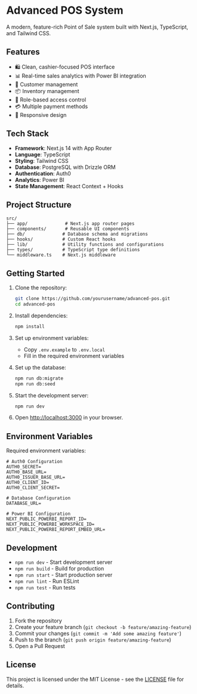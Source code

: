 # Advanced POS System

A modern, feature-rich Point of Sale system built with Next.js, TypeScript, and Tailwind CSS.

## Features

- 🛍️ Clean, cashier-focused POS interface
- 📊 Real-time sales analytics with Power BI integration
- 👥 Customer management
- 📦 Inventory management
- 👤 Role-based access control
- 💳 Multiple payment methods
- 📱 Responsive design

## Tech Stack

- **Framework**: Next.js 14 with App Router
- **Language**: TypeScript
- **Styling**: Tailwind CSS
- **Database**: PostgreSQL with Drizzle ORM
- **Authentication**: Auth0
- **Analytics**: Power BI
- **State Management**: React Context + Hooks

## Project Structure

```
src/
├── app/              # Next.js app router pages
├── components/       # Reusable UI components
├── db/              # Database schema and migrations
├── hooks/           # Custom React hooks
├── lib/             # Utility functions and configurations
├── types/           # TypeScript type definitions
└── middleware.ts    # Next.js middleware
```

## Getting Started

1. Clone the repository:
   ```bash
   git clone https://github.com/yourusername/advanced-pos.git
   cd advanced-pos
   ```

2. Install dependencies:
   ```bash
   npm install
   ```

3. Set up environment variables:
   - Copy `.env.example` to `.env.local`
   - Fill in the required environment variables

4. Set up the database:
   ```bash
   npm run db:migrate
   npm run db:seed
   ```

5. Start the development server:
   ```bash
   npm run dev
   ```

6. Open [http://localhost:3000](http://localhost:3000) in your browser.

## Environment Variables

Required environment variables:

```env
# Auth0 Configuration
AUTH0_SECRET=
AUTH0_BASE_URL=
AUTH0_ISSUER_BASE_URL=
AUTH0_CLIENT_ID=
AUTH0_CLIENT_SECRET=

# Database Configuration
DATABASE_URL=

# Power BI Configuration
NEXT_PUBLIC_POWERBI_REPORT_ID=
NEXT_PUBLIC_POWERBI_WORKSPACE_ID=
NEXT_PUBLIC_POWERBI_REPORT_EMBED_URL=
```

## Development

- `npm run dev` - Start development server
- `npm run build` - Build for production
- `npm run start` - Start production server
- `npm run lint` - Run ESLint
- `npm run test` - Run tests

## Contributing

1. Fork the repository
2. Create your feature branch (`git checkout -b feature/amazing-feature`)
3. Commit your changes (`git commit -m 'Add some amazing feature'`)
4. Push to the branch (`git push origin feature/amazing-feature`)
5. Open a Pull Request

## License

This project is licensed under the MIT License - see the [LICENSE](LICENSE) file for details.
